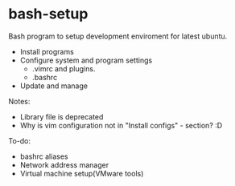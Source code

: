 # bash-setup
Bash program to setup development enviroment  for latest ubuntu.

- Install programs
- Configure system and program settings
  - .vimrc  and plugins.
  - .bashrc
- Update and manage
 
Notes:
- Library file is deprecated
- Why is vim configuration not in "Install configs" - section? :D
  
To-do:
- bashrc aliases
- Network address manager
- Virtual machine setup(VMware tools)


